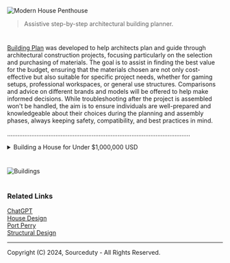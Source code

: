 ![Modern House Penthouse](https://github.com/user-attachments/assets/abe7dd63-81d8-4b37-b25e-7cd3d34a75d8)

> Assistive step-by-step architectural building planner.

#

[Building Plan](https://chat.openai.com/g/g-csXtuEdzH-building-plan) was developed to help architects plan and guide through architectural construction projects, focusing particularly on the selection and purchasing of materials. The goal is to assist in finding the best value for the budget, ensuring that the materials chosen are not only cost-effective but also suitable for specific project needs, whether for gaming setups, professional workspaces, or general use structures. Comparisons and advice on different brands and models will be offered to help make informed decisions. While troubleshooting after the project is assembled won't be handled, the aim is to ensure individuals are well-prepared and knowledgeable about their choices during the planning and assembly phases, always keeping safety, compatibility, and best practices in mind.

..........................................................................................................

<details><summary>Building a House for Under $1,000,000 USD</summary>
<br>

Building a house for under $1,000,000 USD is definitely achievable, and with a smart approach to planning and material selection, you can create a beautiful and functional home within that budget. Here's a rough outline to get you started, focusing on key aspects such as design, materials, and budgeting:

1. Initial Planning and Design:
   
   - Size and Layout: Aim for a 2,500 to 3,500 square feet house with 3-4 bedrooms, 2-3 bathrooms, a kitchen, living area, and a small office or flex space.
   - Design: Engage an architect for a space-efficient design with simple lines and an open floor plan to minimize costs.

3. Foundation and Structure:
   
   - Materials: Use a concrete foundation and wood framing for cost-effectiveness.
   - Cost-Saving Tips: Opt for a straightforward foundation and a simple structural design to keep costs down.

4. Exterior Finishing:
   - Walls: Consider vinyl siding or fiber cement siding. Use brick or stone veneer sparingly as accents.
   - Roofing: Asphalt shingles for affordability, or metal roofing for durability and energy efficiency.

5. Interior Finishing:
   
   - Flooring: Laminate or vinyl plank flooring as affordable alternatives to wood or tile.
   - Cabinetry and Countertops: Stock cabinet options and quartz or solid surface countertops for a balance of cost and quality.
   - Lighting and Fixtures: Energy-efficient LED lighting and well-priced fixtures that don't compromise style.

6. Systems:
   
   - HVAC: Choose a high-efficiency system for a balance of upfront cost and long-term savings.
   - Plumbing and Electrical: Maintain straightforward systems and opt for energy-efficient appliances.

7. Landscaping and Extras:
   
   - Opt for simple landscaping with native plants and a functional, low-cost outdoor space.

8. Budgeting and Costs:
   
   - Land Cost: Budget for land accordingly, which may consume $200,000 - $300,000 of your total budget in some areas.
   - Construction Costs: Construction typically ranges from $150 to $400 per square foot, varying by location, materials, and design complexity.
   - Contingency: Include a 10% contingency budget for unexpected expenses.

Final Thoughts:

This outline is a starting point, and specific choices will depend on your location, the cost of labor and materials in your area, and your personal preferences. Working closely with your architect and contractor, you can refine these ideas to fit within your $1,000,000 budget while creating your dream home.

<br>
</details>

#

![Buildings](https://github.com/user-attachments/assets/f43e2841-1bf7-4c26-97cf-ef208f461e06)

#
### Related Links

[ChatGPT](https://github.com/sourceduty/ChatGPT)
<br>
[House Design](https://github.com/sourceduty/House_Design)
<br>
[Port Perry](https://github.com/sourceduty/Port_Perry)
<br>
[Structural Design](https://github.com/sourceduty/Structural_Design)

***
Copyright (C) 2024, Sourceduty - All Rights Reserved.
